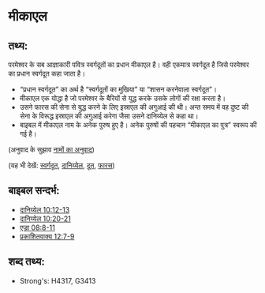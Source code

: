 # मीकाएल #

## तथ्य: ##

परमेश्वर के सब आज्ञाकारी पवित्र स्वर्गदूतों का प्रधान मीकाएल है। वही एकमात्र स्वर्गदूत है जिसे परमेश्वर का प्रधान स्वर्गदूत कहा जाता है।

* “प्रधान स्वर्गदूत” का अर्थ है “स्वर्गदूतों का मुखिया” या “शासन करनेवाला स्वर्गदूत”।
* मीकाएल एक योद्धा है जो परमेश्वर के बैरियों से युद्ध करके उसके लोगों की रक्षा करता है।
* उसने फारस की सेना से युद्ध करने के लिए इस्राएल की अगुआई की थी। अन्त समय में वह दुष्ट की सेना के विरूद्ध इस्राएल की अगुआई करेगा जैसा उसने दानिय्येल से कहा था।
* बाइबल में मीकाएल नाम के अनेक पुरुष हुए है। अनेक पुरुषों की पहचान “मीकाएल का पुत्र” स्वरूप की गई है।

(अनुवाद के सुझाव [नामों का अनुवाद](rc://en/ta/man/translate/translate-names))

(यह भी देखें: [स्वर्गदूत](../kt/angel.md), [दानिय्येल](../names/daniel.md), [दूत](../other/messenger.md), [फारस](../names/persia.md))

## बाइबल सन्दर्भ: ##

* [दानिय्येल 10:12-13](rc://en/tn/help/dan/10/12)
* [दानिय्येल 10:20-21](rc://en/tn/help/dan/10/20)
* [एज्रा 08:8-11](rc://en/tn/help/ezr/08/08)
* [प्रकाशितवाक्य  12:7-9](rc://en/tn/help/rev/12/07)

## शब्द तथ्य: ##

* Strong's: H4317, G3413
